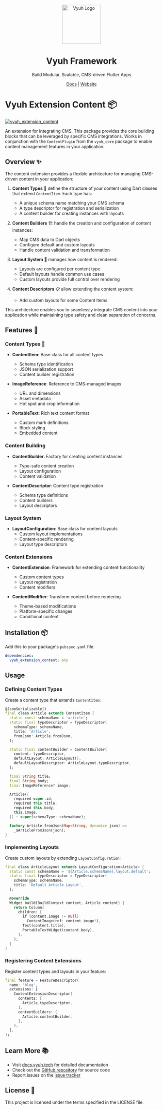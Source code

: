 <p align="center">
  <a href="https://vyuh.tech">
    <img src="https://github.com/vyuh-tech.png" alt="Vyuh Logo" height="128" />
  </a>
  <h1 align="center">Vyuh Framework</h1>
  <p align="center">Build Modular, Scalable, CMS-driven Flutter Apps</p>
  <p align="center">
    <a href="https://docs.vyuh.tech">Docs</a> |
    <a href="https://vyuh.tech">Website</a>
  </p>
</p>

# Vyuh Extension Content 📦

[![vyuh_extension_content](https://img.shields.io/pub/v/vyuh_extension_content.svg?label=vyuh_extension_content&logo=dart&color=blue&style=for-the-badge)](https://pub.dev/packages/vyuh_extension_content)

An extension for integrating CMS. This package provides the core building blocks
that can be leveraged by specific CMS integrations. Works in conjunction with
the `ContentPlugin` from the `vyuh_core` package to enable content management
features in your application.

## Overview ✨

The content extension provides a flexible architecture for managing CMS-driven
content in your application:

1. **Content Types** 📝 define the structure of your content using Dart classes
   that extend `ContentItem`. Each type has:

   - A unique schema name matching your CMS schema
   - A type descriptor for registration and serialization
   - A content builder for creating instances with layouts

2. **Content Builders** 🏗️ handle the creation and configuration of content
   instances:

   - Map CMS data to Dart objects
   - Configure default and custom layouts
   - Handle content validation and transformation

3. **Layout System** 🎨 manages how content is rendered:

   - Layouts are configured per content type
   - Default layouts handle common use cases
   - Custom layouts provide full control over rendering

4. **Content Descriptors** 📋 allow extending the content system:
   - Add custom layouts for some Content Items

This architecture enables you to seamlessly integrate CMS content into your
application while maintaining type safety and clean separation of concerns.

## Features 🚀

### Content Types 📝

- **ContentItem**: Base class for all content types

  - Schema type identification
  - JSON serialization support
  - Content builder registration

- **ImageReference**: Reference to CMS-managed images

  - URL and dimensions
  - Asset metadata
  - Hot spot and crop information

- **PortableText**: Rich text content format
  - Custom mark definitions
  - Block styling
  - Embedded content

### Content Building

- **ContentBuilder**: Factory for creating content instances

  - Type-safe content creation
  - Layout configuration
  - Content validation

- **ContentDescriptor**: Content type registration
  - Schema type definitions
  - Content builders
  - Layout descriptors

### Layout System

- **LayoutConfiguration**: Base class for content layouts
  - Custom layout implementations
  - Content-specific rendering
  - Layout type descriptors

### Content Extensions

- **ContentExtension**: Framework for extending content functionality

  - Custom content types
  - Layout registration
  - Content modifiers

- **ContentModifier**: Transform content before rendering
  - Theme-based modifications
  - Platform-specific changes
  - Conditional content

## Installation 📦

Add this to your package's `pubspec.yaml` file:

```yaml
dependencies:
  vyuh_extension_content: any
```

## Usage

### Defining Content Types

Create a content type that extends `ContentItem`:

```dart
@JsonSerializable()
final class Article extends ContentItem {
  static const schemaName = 'article';
  static final typeDescriptor = TypeDescriptor(
    schemaType: schemaName,
    title: 'Article',
    fromJson: Article.fromJson,
  );

  static final contentBuilder = ContentBuilder(
    content: typeDescriptor,
    defaultLayout: ArticleLayout(),
    defaultLayoutDescriptor: ArticleLayout.typeDescriptor,
  );

  final String title;
  final String body;
  final ImageReference? image;

  Article({
    required super.id,
    required this.title,
    required this.body,
    this.image,
  }) : super(schemaType: schemaName);

  factory Article.fromJson(Map<String, dynamic> json) =>
    _$ArticleFromJson(json);
}
```

### Implementing Layouts

Create custom layouts by extending `LayoutConfiguration`:

```dart
final class ArticleLayout extends LayoutConfiguration<Article> {
  static const schemaName = '${Article.schemaName}.layout.default';
  static final typeDescriptor = TypeDescriptor(
    schemaType: schemaName,
    title: 'Default Article Layout',
  );

  @override
  Widget build(BuildContext context, Article content) {
    return Column(
      children: [
        if (content.image != null)
          ContentImage(ref: content.image!),
        Text(content.title),
        PortableTextWidget(content.body),
      ],
    );
  }
}
```

### Registering Content Extensions

Register content types and layouts in your feature:

```dart
final feature = FeatureDescriptor(
  name: 'blog',
  extensions: [
    ContentExtensionDescriptor(
      contents: [
        Article.typeDescriptor,
      ],
      contentBuilders: [
        Article.contentBuilder,
      ],
    ),
  ],
);
```

## Learn More 📚

- Visit [docs.vyuh.tech](https://docs.vyuh.tech) for detailed documentation
- Check out the [GitHub repository](https://github.com/vyuh-tech/vyuh) for
  source code
- Report issues on the [issue tracker](https://github.com/vyuh-tech/vyuh/issues)

## License 📄

This project is licensed under the terms specified in the LICENSE file.
